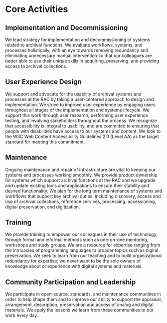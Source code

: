 # Core Activities

## Implementation and Decommissioning
We lead strategy for implementation and decommissioning of systems related to archival functions. We evaluate workflows, systems, and processes holistically, with an eye towards removing redundancy and eliminating unnecessary manual intervention so that our colleagues are better able to use their unique skills in acquiring, preserving, and providing access to archival collections.

## User Experience Design
We support and advocate for the usability of archival systems and processes at the RAC by taking a user-centered approach to design and implementation. We strive to improve user experience by engaging users throughout all stages of the implementation and systems lifecycle. We support this work through user research, performing user experience testing, and involving stakeholders throughout the process. We recognize that accessibility is integral to usability, and are committed to ensuring that people with disabilities have access to our systems and content. We look to the W3C Web Content Accessibility Guidelines 2.0 (Level AA) as the target standard for meeting this commitment.

## Maintenance
Ongoing maintenance and repair of infrastructure are vital to keeping our systems and processes working smoothly. We provide product ownership for systems which support archival functions at the RAC and we upgrade and update existing tools and applications to ensure their stability and desired functionality. We plan for the long term maintenance of systems and workflows that support key archival duties, including discovery, access and use of archival collections, reference services, processing, accessioning, digital preservation, and digitization.

## Training
We provide training to empower our colleagues in their use of technology, through formal and informal methods such as one-on-one mentoring, workshops and study groups. We are a resource for expertise ranging from the intricacies of programming languages to broader topics such as digital preservation. We seek to learn from our teaching and to build organizational redundancy for expertise; we never want to be the sole owners of knowledge about or experience with digital systems and materials.

## Community Participation and Leadership
We participate in open-source, standards, and maintenance communities in order to help shape them and to improve our ability to support the appraisal, arrangement, description, preservation and access of analog and digital materials. We apply the lessons we learn from these communities to our work every day.
